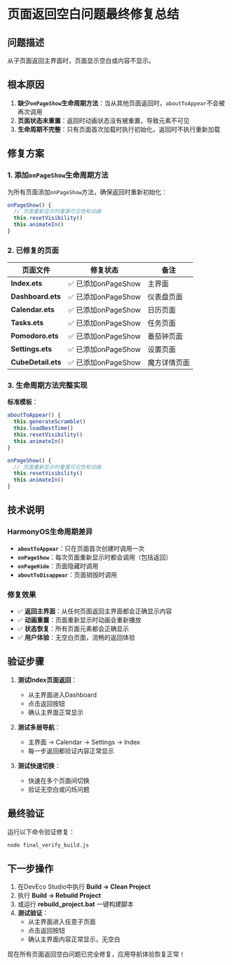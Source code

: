 # 页面返回空白问题最终修复总结

## 问题描述
从子页面返回主界面时，页面显示空白或内容不显示。

## 根本原因
1. **缺少`onPageShow`生命周期方法**：当从其他页面返回时，`aboutToAppear`不会被再次调用
2. **页面状态未重置**：返回时动画状态没有被重置，导致元素不可见
3. **生命周期不完整**：只有页面首次加载时执行初始化，返回时不执行重新加载

## 修复方案

### 1. 添加`onPageShow`生命周期方法
为所有页面添加`onPageShow`方法，确保返回时重新初始化：

```typescript
onPageShow() {
  // 页面重新显示时重置可见性和动画
  this.resetVisibility()
  this.animateIn()
}
```

### 2. 已修复的页面

| 页面文件 | 修复状态 | 备注 |
|----------|----------|------|
| **Index.ets** | ✅ 已添加onPageShow | 主界面 |
| **Dashboard.ets** | ✅ 已添加onPageShow | 仪表盘页面 |
| **Calendar.ets** | ✅ 已添加onPageShow | 日历页面 |
| **Tasks.ets** | ✅ 已添加onPageShow | 任务页面 |
| **Pomodoro.ets** | ✅ 已添加onPageShow | 番茄钟页面 |
| **Settings.ets** | ✅ 已添加onPageShow | 设置页面 |
| **CubeDetail.ets** | ✅ 已添加onPageShow | 魔方详情页面 |

### 3. 生命周期方法完整实现

**标准模板**：
```typescript
aboutToAppear() {
  this.generateScramble()
  this.loadBestTime()
  this.resetVisibility()
  this.animateIn()
}

onPageShow() {
  // 页面重新显示时重置可见性和动画
  this.resetVisibility()
  this.animateIn()
}
```

## 技术说明

### HarmonyOS生命周期差异
- **`aboutToAppear`**：只在页面首次创建时调用一次
- **`onPageShow`**：每次页面重新显示时都会调用（包括返回）
- **`onPageHide`**：页面隐藏时调用
- **`aboutToDisappear`**：页面销毁时调用

### 修复效果
- ✅ **返回主界面**：从任何页面返回主界面都会正确显示内容
- ✅ **动画重置**：页面重新显示时动画会重新播放
- ✅ **状态恢复**：所有页面元素都会正确显示
- ✅ **用户体验**：无空白页面，流畅的返回体验

## 验证步骤

1. **测试Index页面返回**：
   - 从主界面进入Dashboard
   - 点击返回按钮
   - 确认主界面正常显示

2. **测试多层导航**：
   - 主界面 → Calendar → Settings → Index
   - 每一步返回都验证内容正常显示

3. **测试快速切换**：
   - 快速在多个页面间切换
   - 验证无空白或闪烁问题

## 最终验证

运行以下命令验证修复：
```bash
node final_verify_build.js
```

## 下一步操作

1. 在DevEco Studio中执行 **Build → Clean Project**
2. 执行 **Build → Rebuild Project**
3. 或运行 **rebuild_project.bat** 一键构建脚本
4. **测试验证**：
   - 从主界面进入任意子页面
   - 点击返回按钮
   - 确认主界面内容正常显示，无空白

现在所有页面返回空白问题已完全修复，应用导航体验恢复正常！